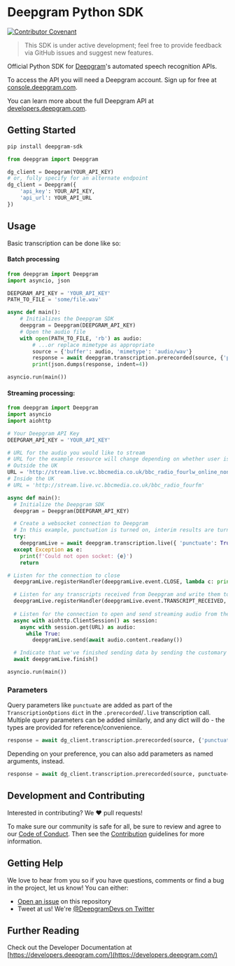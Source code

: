 # Deepgram Python SDK

[![Contributor Covenant](https://img.shields.io/badge/Contributor%20Covenant-v2.0%20adopted-ff69b4.svg?style=flat-rounded)](CODE_OF_CONDUCT.md)

> This SDK is under active development; feel free to provide
> feedback via GitHub issues and suggest new features.

Official Python SDK for [Deepgram](https://www.deepgram.com/)'s automated
speech recognition APIs.

To access the API you will need a Deepgram account. Sign up for free at
[console.deepgram.com](https://console.deepgram.com/signup).

You can learn more about the full Deepgram API at [developers.deepgram.com](https://developers.deepgram.com).

## Getting Started

```sh
pip install deepgram-sdk
```

```python
from deepgram import Deepgram

dg_client = Deepgram(YOUR_API_KEY)
# or, fully specify for an alternate endpoint
dg_client = Deepgram({
    'api_key': YOUR_API_KEY,
    'api_url': YOUR_API_URL
})
```

## Usage

Basic transcription can be done like so:

#### Batch processing

```python
from deepgram import Deepgram
import asyncio, json

DEEPGRAM_API_KEY = 'YOUR_API_KEY'
PATH_TO_FILE = 'some/file.wav'

async def main():
    # Initializes the Deepgram SDK
    deepgram = Deepgram(DEEPGRAM_API_KEY)
    # Open the audio file
    with open(PATH_TO_FILE, 'rb') as audio:
        # ...or replace mimetype as appropriate
        source = {'buffer': audio, 'mimetype': 'audio/wav'}
        response = await deepgram.transcription.prerecorded(source, {'punctuate': True})
        print(json.dumps(response, indent=4))

asyncio.run(main())
```

#### Streaming processing:

```python
from deepgram import Deepgram
import asyncio
import aiohttp

# Your Deepgram API Key
DEEPGRAM_API_KEY = 'YOUR_API_KEY'

# URL for the audio you would like to stream
# URL for the example resource will change depending on whether user is outside or inside the UK
# Outside the UK
URL = 'http://stream.live.vc.bbcmedia.co.uk/bbc_radio_fourlw_online_nonuk'
# Inside the UK
# URL = 'http://stream.live.vc.bbcmedia.co.uk/bbc_radio_fourfm'

async def main():
  # Initialize the Deepgram SDK
  deepgram = Deepgram(DEEPGRAM_API_KEY)

  # Create a websocket connection to Deepgram
  # In this example, punctuation is turned on, interim results are turned off, and language is set to UK English.
  try:
    deepgramLive = await deepgram.transcription.live({ 'punctuate': True, 'interim_results': False, 'language': 'en-GB' })
  except Exception as e:
    print(f'Could not open socket: {e}')
    return

# Listen for the connection to close
  deepgramLive.registerHandler(deepgramLive.event.CLOSE, lambda c: print(f'Connection closed with code {c}.'))

  # Listen for any transcripts received from Deepgram and write them to the console
  deepgramLive.registerHandler(deepgramLive.event.TRANSCRIPT_RECEIVED, print)
  
  # Listen for the connection to open and send streaming audio from the URL to Deepgram
  async with aiohttp.ClientSession() as session:
    async with session.get(URL) as audio:
      while True:
        deepgramLive.send(await audio.content.readany())

  # Indicate that we've finished sending data by sending the customary zero-byte message to the Deepgram streaming endpoint, and wait until we get back the final summary metadata object
  await deepgramLive.finish()

asyncio.run(main())
```

### Parameters

Query parameters like `punctuate` are added as part of the `TranscriptionOptions` `dict` in the `.prerecorded`/`.live` transcription call.
Multiple query parameters can be added similarly, and any dict will do - the types are provided for reference/convenience.
```python
response = await dg_client.transcription.prerecorded(source, {'punctuate': True, 'keywords': ['first:5', 'second']})
```
Depending on your preference, you can also add parameters as named arguments, instead.
```python
response = await dg_client.transcription.prerecorded(source, punctuate=True, keywords=['first:5', 'second'])
```

## Development and Contributing

Interested in contributing? We ❤️ pull requests!

To make sure our community is safe for all, be sure to review and agree to our
[Code of Conduct](./CODE_OF_CONDUCT.md). Then see the
[Contribution](./CONTRIBUTING.md) guidelines for more information.

## Getting Help

We love to hear from you so if you have questions, comments or find a bug in the
project, let us know! You can either:

- [Open an issue](https://github.com/deepgram/python-sdk/issues/new) on this repository
- Tweet at us! We're [@DeepgramDevs on Twitter](https://twitter.com/DeepgramDevs)

## Further Reading

Check out the Developer Documentation at [https://developers.deepgram.com/](https://developers.deepgram.com/)
